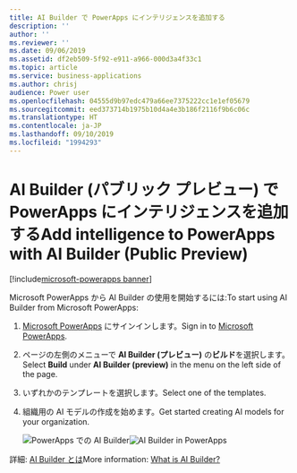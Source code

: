 ```yaml
---
title: AI Builder で PowerApps にインテリジェンスを追加する
description: ''
author: ''
ms.reviewer: ''
ms.date: 09/06/2019
ms.assetid: df2eb509-5f92-e911-a966-000d3a4f33c1
ms.topic: article
ms.service: business-applications
ms.author: chrisj
audience: Power user
ms.openlocfilehash: 04555d9b97edc479a66ee7375222cc1e1ef05679
ms.sourcegitcommit: eed373714b1975b10d4a4e3b186f2116f9b6c06c
ms.translationtype: HT
ms.contentlocale: ja-JP
ms.lasthandoff: 09/10/2019
ms.locfileid: "1994293"
---
```

# <a name="add-intelligence-to-powerapps-with-ai-builder-public-preview"></a><span data-ttu-id="1b73d-102">AI Builder (パブリック プレビュー) で PowerApps にインテリジェンスを追加する</span><span class="sxs-lookup"><span data-stu-id="1b73d-102">Add intelligence to PowerApps with AI Builder (Public Preview)</span></span>

[!include[microsoft-powerapps banner](../includes/microsoft-powerapps.md)]

<span data-ttu-id="1b73d-103">Microsoft PowerApps から AI Builder の使用を開始するには:</span><span class="sxs-lookup"><span data-stu-id="1b73d-103">To start using AI Builder from Microsoft PowerApps:</span></span>

1. <span data-ttu-id="1b73d-104">[Microsoft PowerApps](https://web.powerapps.com/) にサインインします。</span><span class="sxs-lookup"><span data-stu-id="1b73d-104">Sign in to [Microsoft PowerApps](https://web.powerapps.com/).</span></span>
2. <span data-ttu-id="1b73d-105">ページの左側のメニューで **AI Builder (プレビュー)** の**ビルド**を選択します。</span><span class="sxs-lookup"><span data-stu-id="1b73d-105">Select **Build** under **AI Builder (preview)** in the menu on the left side of the page.</span></span>
3. <span data-ttu-id="1b73d-106">いずれかのテンプレートを選択します。</span><span class="sxs-lookup"><span data-stu-id="1b73d-106">Select one of the templates.</span></span>
4. <span data-ttu-id="1b73d-107">組織用の AI モデルの作成を始めます。</span><span class="sxs-lookup"><span data-stu-id="1b73d-107">Get started creating AI models for your organization.</span></span>

    <span data-ttu-id="1b73d-108">![PowerApps での AI Builder](media/ai-builder.png "PowerApps での AI Builder")</span><span class="sxs-lookup"><span data-stu-id="1b73d-108">![AI Builder in PowerApps](media/ai-builder.png "AI Builder in PowerApps")</span></span>
 
<span data-ttu-id="1b73d-109">詳細: [AI Builder とは](https://docs.microsoft.com/ai-builder/overview)</span><span class="sxs-lookup"><span data-stu-id="1b73d-109">More information: [What is AI Builder?](https://docs.microsoft.com/ai-builder/overview)</span></span>
